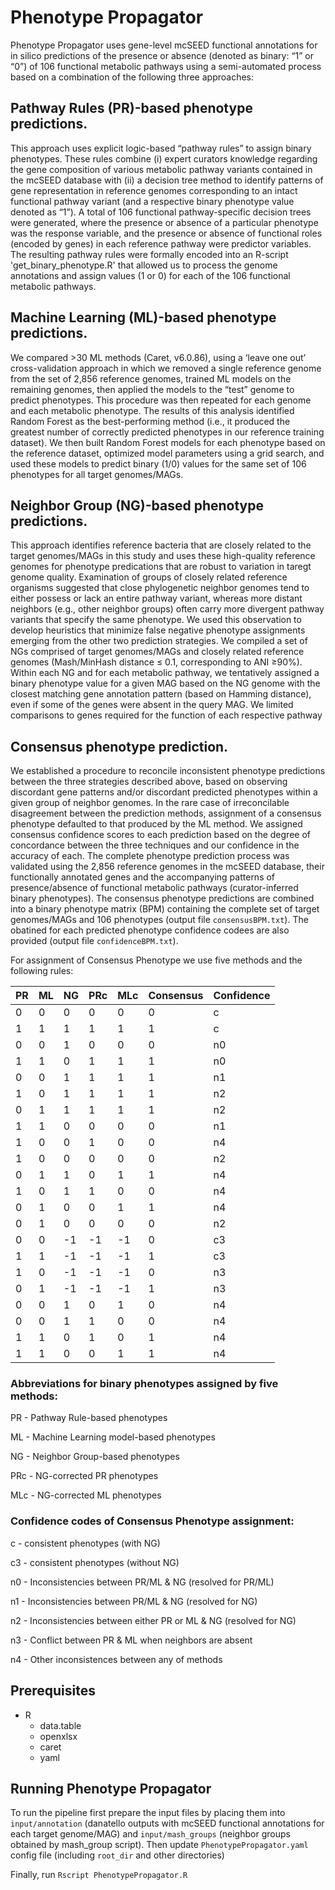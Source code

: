 # Phenotype Propagator
Phenotype Propagator uses gene-level mcSEED functional annotations for in silico predictions of the presence or absence (denoted as binary: “1” or “0”) of 106 functional metabolic pathways using a semi-automated process based on a combination of the following three approaches:
## Pathway Rules (PR)-based phenotype predictions.
This approach uses explicit logic-based “pathway rules” to assign binary phenotypes. These rules combine (i) expert curators knowledge regarding the gene composition of various metabolic pathway variants contained in the mcSEED database with (ii) a decision tree method to identify patterns of gene representation in reference genomes corresponding to an intact functional pathway variant (and a respective binary phenotype value denoted as “1”). A total of 106 functional pathway-specific decision trees were generated, where the presence or absence of a particular phenotype was the response variable, and the presence or absence of functional roles (encoded by genes) in each reference pathway were predictor variables. The resulting pathway rules were formally encoded into an R-script 'get_binary_phenotype.R'  that allowed us to process the genome annotations and assign values (1 or 0) for each of the 106 functional metabolic pathways.

## Machine Learning (ML)-based phenotype predictions.
We compared >30 ML methods (Caret, v6.0.86), using a ‘leave one out’ cross-validation approach in which we removed a single reference genome from the set of 2,856 reference genomes, trained ML models on the remaining genomes, then applied the models to the “test” genome to predict phenotypes. This procedure was then repeated for each genome and each metabolic phenotype. The results of this analysis identified Random Forest as the best-performing method (i.e., it produced the greatest number of correctly predicted phenotypes in our reference training dataset). We then built Random Forest models for each phenotype based on the reference dataset, optimized model parameters using a grid search, and used these models to predict binary (1/0) values for the same set of 106 phenotypes for all target genomes/MAGs.

## Neighbor Group (NG)-based phenotype predictions.
This approach identifies reference bacteria that are closely related to the target genomes/MAGs in this study and uses these high-quality reference genomes for phenotype predications that are robust to variation in taregt genome quality. Examination of groups of closely related reference organisms suggested that close phylogenetic neighbor genomes tend to either possess or lack an entire pathway variant, whereas more distant neighbors (e.g., other neighbor groups) often carry more divergent pathway variants that specify the same phenotype. We used this observation to develop heuristics that minimize false negative phenotype assignments emerging from the other two prediction strategies. We compiled a set of NGs comprised of target genomes/MAGs and closely related reference genomes (Mash/MinHash distance ≤ 0.1, corresponding to ANI ≥90%). Within each NG and for each metabolic pathway, we tentatively assigned a binary phenotype value for a given MAG based on the NG genome with the closest matching gene annotation pattern (based on Hamming distance), even if some of the genes were absent in the query MAG. We limited comparisons to genes required for the function of each respective pathway

## Consensus phenotype prediction.
We established a procedure to reconcile inconsistent phenotype predictions between the three strategies described above, based on observing discordant gene patterns and/or discordant predicted phenotypes within a given group of neighbor genomes. In the rare case of irreconcilable disagreement between the prediction methods, assignment of a consensus phenotype defaulted to that produced by the ML method. We assigned consensus confidence scores to each prediction based on the degree of concordance between the three techniques and our confidence in the accuracy of each.
The complete phenotype prediction process was validated using the 2,856 reference genomes in the mcSEED database, their functionally annotated genes and the accompanying patterns of presence/absence of functional metabolic pathways (curator-inferred binary phenotypes). 
The consensus phenotype predictions are combined into a binary phenotype matrix (BPM) containing the complete set of target genomes/MAGs and 106 phenotypes (output file `consensusBPM.txt`). The obatined for each predicted phenotype confidence codees are also provided (output file `confidenceBPM.txt`).

For assignment of Consensus Phenotype we use five methods and the following rules:

| **PR** | **ML** | **NG** | **PRc** | **MLc** | **Consensus** | **Confidence** |
| ------ | ------ | ------ | ------- | ------- | ------------- | -------------- |
| 0      | 0      | 0      | 0       | 0       | 0             | c              |
| 1      | 1      | 1      | 1       | 1       | 1             | c              |
| 0      | 0      | 1      | 0       | 0       | 0             | n0             |
| 1      | 1      | 0      | 1       | 1       | 1             | n0             |
| 0      | 0      | 1      | 1       | 1       | 1             | n1             |
| 1      | 0      | 1      | 1       | 1       | 1             | n2             |
| 0      | 1      | 1      | 1       | 1       | 1             | n2             |
| 1      | 1      | 0      | 0       | 0       | 0             | n1             |
| 1      | 0      | 0      | 1       | 0       | 0             | n4             |
| 1      | 0      | 0      | 0       | 0       | 0             | n2             |
| 0      | 1      | 1      | 0       | 1       | 1             | n4             |
| 1      | 0      | 1      | 1       | 0       | 0             | n4             |
| 0      | 1      | 0      | 0       | 1       | 1             | n4             |
| 0      | 1      | 0      | 0       | 0       | 0             | n2             |
| 0      | 0      | \-1    | \-1     | \-1     | 0             | c3             |
| 1      | 1      | \-1    | \-1     | \-1     | 1             | c3             |
| 1      | 0      | \-1    | \-1     | \-1     | 0             | n3             |
| 0      | 1      | \-1    | \-1     | \-1     | 1             | n3             |
| 0      | 0      | 1      | 0       | 1       | 0             | n4             |
| 0      | 0      | 1      | 1       | 0       | 0             | n4             |
| 1      | 1      | 0      | 1       | 0       | 1             | n4             |
| 1      | 1      | 0      | 0       | 1       | 1             | n4             |
### Abbreviations for binary phenotypes assigned by five methods:
PR - Pathway Rule-based phenotypes

ML - Machine Learning model-based phenotypes 

NG - Neighbor Group-based phenotypes
 
PRc - NG-corrected PR phenotypes

MLc - NG-corrected ML phenotypes

### Confidence codes of Consensus Phenotype assignment:
c - consistent phenotypes (with NG)

c3 - consistent phenotypes (without NG)

n0 - Inconsistencies between PR/ML & NG (resolved for PR/ML)

n1 - Inconsistencies between PR/ML & NG (resolved for NG)

n2 - Inconsistencies between either PR or ML & NG (resolved for NG)

n3 - Conflict between PR & ML when neighbors are absent

n4 - Other inconsistences between any of methods

## Prerequisites

- R
  - data.table
  - openxlsx
  - caret
  - yaml

## Running Phenotype Propagator
To run the pipeline first prepare the input files by placing them into `input/annotation` (danatello outputs with mcSEED functional annotations for each target genome/MAG) and `input/mash_groups` (neighbor groups obtained by mash_group script).
Then update `PhenotypePropagator.yaml` config file (including `root_dir` and other directories)

Finally, run `Rscript PhenotypePropagator.R` 